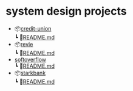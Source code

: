# system design projects

<!-- * [📦credit-union](./credit-union/README.md)
* [📦revie](./revie/README.md)
* [📦softoverflow](./softoverflow/README.md)
* [📦starkbank](./starkbank/README.md) -->

* 📦[credit-union](./credit-union/)<br>
  ┗ 📜[README.md](./credit-union/README.md)
* 📦[revie](./revie/)<br>
  ┗ 📜[README.md](./revie/README.md)
* [softoverflow](./softoverflow/)<br>
  ┗ 📜[README.md](./softoverflow/README.md)
* 📦[starkbank](./starkbank/)<br>
  ┗ 📜[README.md](./starkbank/README.md)